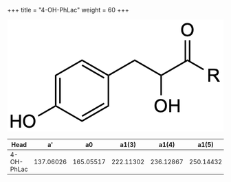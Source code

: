 +++
title = "4-OH-PhLac"
weight = 60
+++

 ![](/img/4-OH-PhLac.png?classes=border)

 | Head           | a'        | a0        | a1(3)     | a1(4)     | a1(5)     | a1(Asn)   |
|----------------|-----------|-----------|-----------|-----------|-----------|-----------|
| 4-OH-PhLac     | 137.06026 | 165.05517 | 222.11302 | 236.12867 | 250.14432 | 279.09810 |